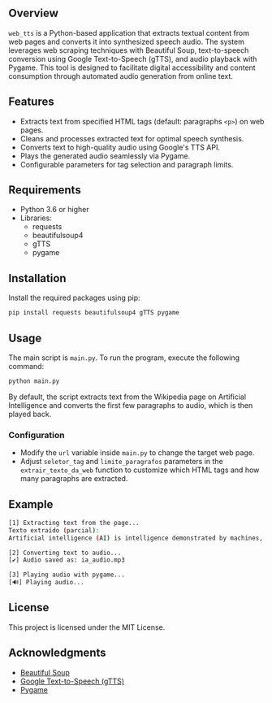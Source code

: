 
## Overview

`web_tts` is a Python-based application that extracts textual content from web pages and converts it into synthesized speech audio. The system leverages web scraping techniques with Beautiful Soup, text-to-speech conversion using Google Text-to-Speech (gTTS), and audio playback with Pygame. This tool is designed to facilitate digital accessibility and content consumption through automated audio generation from online text.

## Features

- Extracts text from specified HTML tags (default: paragraphs `<p>`) on web pages.
- Cleans and processes extracted text for optimal speech synthesis.
- Converts text to high-quality audio using Google's TTS API.
- Plays the generated audio seamlessly via Pygame.
- Configurable parameters for tag selection and paragraph limits.

## Requirements

- Python 3.6 or higher
- Libraries:
  - requests
  - beautifulsoup4
  - gTTS
  - pygame

## Installation

Install the required packages using pip:

```bash
pip install requests beautifulsoup4 gTTS pygame
````

## Usage

The main script is `main.py`. To run the program, execute the following command:

```bash
python main.py
```

By default, the script extracts text from the Wikipedia page on Artificial Intelligence and converts the first few paragraphs to audio, which is then played back.

### Configuration

* Modify the `url` variable inside `main.py` to change the target web page.
* Adjust `seletor_tag` and `limite_paragrafos` parameters in the `extrair_texto_da_web` function to customize which HTML tags and how many paragraphs are extracted.

## Example

```bash
[1] Extracting text from the page...
Texto extraído (parcial):
Artificial intelligence (AI) is intelligence demonstrated by machines, unlike the natural intelligence displayed by humans and animals...

[2] Converting text to audio...
[✔] Audio saved as: ia_audio.mp3

[3] Playing audio with pygame...
[🔊] Playing audio...
```

## License

This project is licensed under the MIT License.

## Acknowledgments

* [Beautiful Soup](https://www.crummy.com/software/BeautifulSoup/)
* [Google Text-to-Speech (gTTS)](https://pypi.org/project/gTTS/)
* [Pygame](https://www.pygame.org/)


